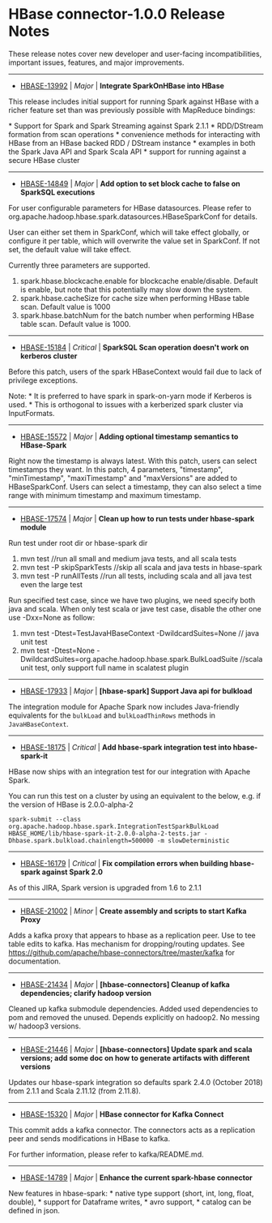 <!---
Licensed to the Apache Software Foundation (ASF) under one
or more contributor license agreements.  See the NOTICE file
distributed with this work for additional information
regarding copyright ownership.  The ASF licenses this file
to you under the Apache License, Version 2.0 (the
"License"); you may not use this file except in compliance
with the License.  You may obtain a copy of the License at

    http://www.apache.org/licenses/LICENSE-2.0

Unless required by applicable law or agreed to in writing, software
distributed under the License is distributed on an "AS IS" BASIS,
WITHOUT WARRANTIES OR CONDITIONS OF ANY KIND, either express or implied.
See the License for the specific language governing permissions and
limitations under the License.
-->

# HBase  connector-1.0.0 Release Notes

These release notes cover new developer and user-facing incompatibilities, important issues, features, and major improvements.


---

* [HBASE-13992](https://issues.apache.org/jira/browse/HBASE-13992) | *Major* | **Integrate SparkOnHBase into HBase**

This release includes initial support for running Spark against HBase with a richer feature set than was previously possible with MapReduce bindings:

\* Support for Spark and Spark Streaming against Spark 2.1.1
\* RDD/DStream formation from scan operations
\* convenience methods for interacting with HBase from an HBase backed RDD / DStream instance
\* examples in both the Spark Java API and Spark Scala API
\* support for running against a secure HBase cluster


---

* [HBASE-14849](https://issues.apache.org/jira/browse/HBASE-14849) | *Major* | **Add option to set block cache to false on SparkSQL executions**

For user configurable parameters for HBase datasources. Please refer to org.apache.hadoop.hbase.spark.datasources.HBaseSparkConf for details.

User can either set them in SparkConf, which will take effect globally, or configure it per table, which will overwrite the value set in SparkConf. If not set, the default value will take effect.

Currently three parameters are supported.
1. spark.hbase.blockcache.enable for blockcache enable/disable. Default is enable,  but note that this potentially may slow down the system.
2. spark.hbase.cacheSize for cache size when performing HBase table scan. Default value is 1000
3. spark.hbase.batchNum for the batch number when performing HBase table scan. Default value is 1000.


---

* [HBASE-15184](https://issues.apache.org/jira/browse/HBASE-15184) | *Critical* | **SparkSQL Scan operation doesn't work on kerberos cluster**

Before this patch, users of the spark HBaseContext would fail due to lack of  privilege exceptions.

Note:
\* It is preferred to have spark in spark-on-yarn mode if Kerberos is used.
\* This is orthogonal to issues with a kerberized spark cluster via InputFormats.


---

* [HBASE-15572](https://issues.apache.org/jira/browse/HBASE-15572) | *Major* | **Adding optional timestamp semantics to HBase-Spark**

Right now the timestamp is always latest. With this patch, users can select timestamps they want.
In this patch, 4 parameters, "timestamp", "minTimestamp", "maxiTimestamp" and "maxVersions" are added to HBaseSparkConf. Users can select a timestamp, they can also select a time range with minimum timestamp and maximum timestamp.


---

* [HBASE-17574](https://issues.apache.org/jira/browse/HBASE-17574) | *Major* | **Clean up how to run tests under hbase-spark module**

Run test under root dir or hbase-spark dir
1. mvn test //run all small and medium java tests, and all scala tests
2. mvn test -P skipSparkTests //skip all scala and java tests in hbase-spark
3. mvn test -P runAllTests //run all tests, including scala and all java test even the large test

Run specified test case, since we have two plugins, we need specify both java and scala.
When only test scala or jave test case, disable the other one use -Dxx=None as follow:
1. mvn test -Dtest=TestJavaHBaseContext -DwildcardSuites=None // java unit test
2. mvn test -Dtest=None -DwildcardSuites=org.apache.hadoop.hbase.spark.BulkLoadSuite //scala unit test, only support full name in scalatest plugin


---

* [HBASE-17933](https://issues.apache.org/jira/browse/HBASE-17933) | *Major* | **[hbase-spark]  Support Java api for bulkload**

<!-- markdown -->
The integration module for Apache Spark now includes Java-friendly equivalents for the `bulkLoad` and `bulkLoadThinRows` methods in `JavaHBaseContext`.


---

* [HBASE-18175](https://issues.apache.org/jira/browse/HBASE-18175) | *Critical* | **Add hbase-spark integration test into hbase-spark-it**

<!-- markdown -->
HBase now ships with an integration test for our integration with Apache Spark.

You can run this test on a cluster by using an equivalent to the below, e.g. if the version of HBase is 2.0.0-alpha-2

```
spark-submit --class org.apache.hadoop.hbase.spark.IntegrationTestSparkBulkLoad HBASE_HOME/lib/hbase-spark-it-2.0.0-alpha-2-tests.jar -Dhbase.spark.bulkload.chainlength=500000 -m slowDeterministic
```


---

* [HBASE-16179](https://issues.apache.org/jira/browse/HBASE-16179) | *Critical* | **Fix compilation errors when building hbase-spark against Spark 2.0**

As of this JIRA, Spark version is upgraded from 1.6 to 2.1.1


---

* [HBASE-21002](https://issues.apache.org/jira/browse/HBASE-21002) | *Minor* | **Create assembly and scripts to start Kafka Proxy**

Adds a kafka proxy that appears to hbase as a replication peer. Use to tee table edits to kafka. Has mechanism for dropping/routing updates. See https://github.com/apache/hbase-connectors/tree/master/kafka for documentation.


---

* [HBASE-21434](https://issues.apache.org/jira/browse/HBASE-21434) | *Major* | **[hbase-connectors] Cleanup of kafka dependencies; clarify hadoop version**

Cleaned up kafka submodule dependencies. Added used dependencies to pom and removed the unused. Depends explicitly on hadoop2. No messing w/ hadoop3 versions.


---

* [HBASE-21446](https://issues.apache.org/jira/browse/HBASE-21446) | *Major* | **[hbase-connectors] Update spark and scala versions; add some doc on how to generate artifacts with different versions**

Updates our hbase-spark integration so defaults spark 2.4.0 (October 2018) from 2.1.1 and Scala 2.11.12 (from 2.11.8).


---

* [HBASE-15320](https://issues.apache.org/jira/browse/HBASE-15320) | *Major* | **HBase connector for Kafka Connect**

This commit adds a kafka connector. The connectors acts as a replication peer and sends modifications in HBase to kafka.

For further information, please refer to kafka/README.md.


---

* [HBASE-14789](https://issues.apache.org/jira/browse/HBASE-14789) | *Major* | **Enhance the current spark-hbase connector**

New features in hbase-spark:
\* native type support (short, int, long, float, double),
\* support for Dataframe writes,
\* avro support,
\* catalog can be defined in json.
